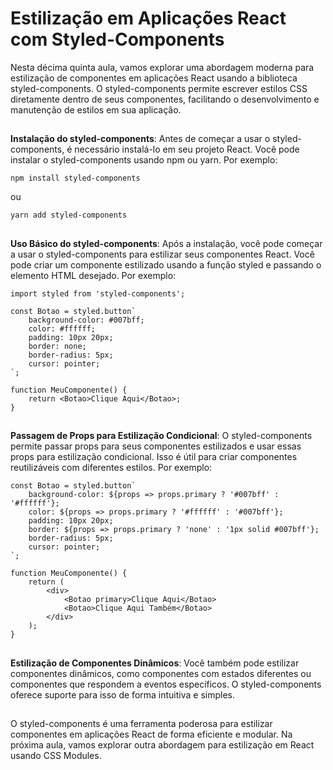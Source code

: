 ## <h1> Estilização em Aplicações React com Styled-Components </h1>

Nesta décima quinta aula, vamos explorar uma abordagem moderna para estilização de componentes em aplicações React usando a biblioteca styled-components. O styled-components permite escrever estilos CSS diretamente dentro de seus componentes, facilitando o desenvolvimento e manutenção de estilos em sua aplicação.
##


**Instalação do styled-components**: Antes de começar a usar o styled-components, é necessário instalá-lo em seu projeto React. Você pode instalar o styled-components usando npm ou yarn. Por exemplo:
```
npm install styled-components
```
ou
```
yarn add styled-components
```
##


**Uso Básico do styled-components**: Após a instalação, você pode começar a usar o styled-components para estilizar seus componentes React. Você pode criar um componente estilizado usando a função styled e passando o elemento HTML desejado. Por exemplo:
```
import styled from 'styled-components';

const Botao = styled.button`
    background-color: #007bff;
    color: #ffffff;
    padding: 10px 20px;
    border: none;
    border-radius: 5px;
    cursor: pointer;
`;

function MeuComponente() {
    return <Botao>Clique Aqui</Botao>;
}
```
##


**Passagem de Props para Estilização Condicional**: O styled-components permite passar props para seus componentes estilizados e usar essas props para estilização condicional. Isso é útil para criar componentes reutilizáveis com diferentes estilos. Por exemplo:
```
const Botao = styled.button`
    background-color: ${props => props.primary ? '#007bff' : '#ffffff'};
    color: ${props => props.primary ? '#ffffff' : '#007bff'};
    padding: 10px 20px;
    border: ${props => props.primary ? 'none' : '1px solid #007bff'};
    border-radius: 5px;
    cursor: pointer;
`;

function MeuComponente() {
    return (
        <div>
            <Botao primary>Clique Aqui</Botao>
            <Botao>Clique Aqui Também</Botao>
        </div>
    );
}

```

##


**Estilização de Componentes Dinâmicos**: Você também pode estilizar componentes dinâmicos, como componentes com estados diferentes ou componentes que respondem a eventos específicos. O styled-components oferece suporte para isso de forma intuitiva e simples.

##


O styled-components é uma ferramenta poderosa para estilizar componentes em aplicações React de forma eficiente e modular. Na próxima aula, vamos explorar outra abordagem para estilização em React usando CSS Modules. 
